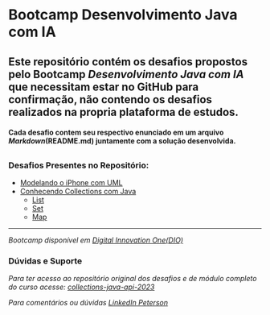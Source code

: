 # Bootcamp Desenvolvimento Java com IA

## Este repositório contém os desafios propostos pelo Bootcamp *Desenvolvimento Java com IA* que necessitam estar no GitHub para confirmação, não contendo os desafios realizados na propria plataforma de estudos.

#### Cada desafio contem seu respectivo enunciado em um arquivo *Markdown*(README.md) juntamente com a solução desenvolvida.
##
### Desafios Presentes no Repositório:
- [Modelando o iPhone com UML](https://github.com/PetersonPHC/Bootcamp_Desenvolvimento_Java_com_IA/tree/main/Desafio%20Modelando%20o%20iPhone%20com%20UML)
- [Conhecendo Collections com Java](https://github.com/PetersonPHC/Bootcamp_Desenvolvimento_Java_com_IA/tree/main/Conhecendo%20collections%20com%20Java)
  - [List](https://github.com/PetersonPHC/Bootcamp_Desenvolvimento_Java_com_IA/tree/main/Conhecendo%20collections%20com%20Java/List)
  - [Set](https://github.com/PetersonPHC/Bootcamp_Desenvolvimento_Java_com_IA/tree/main/Conhecendo%20collections%20com%20Java/Set)
  - [Map](https://github.com/PetersonPHC/Bootcamp_Desenvolvimento_Java_com_IA/tree/main/Conhecendo%20collections%20com%20Java/Map)

---
_Bootcamp disponível em [Digital Innovation One(DIO)](https://www.dio.me/bootcamp)_
### Dúvidas e Suporte

_Para ter acesso ao repositório original dos desafios e de módulo completo do curso acesse: [collections-java-api-2023](https://github.com/cami-la/collections-java-api-2023/)_

_Para comentários ou dúvidas [LinkedIn Peterson](https://www.linkedin.com/in/petersonphc/)_
